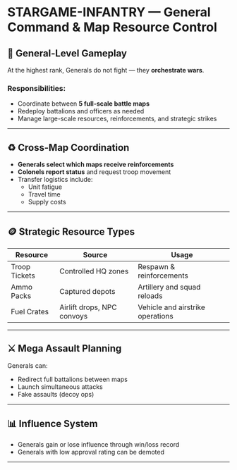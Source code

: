 # STARGAME-INFANTRY — General Command & Map Resource Control

## 🧭 General-Level Gameplay

At the highest rank, Generals do not fight — they **orchestrate wars**.

### Responsibilities:
- Coordinate between **5 full-scale battle maps**
- Redeploy battalions and officers as needed
- Manage large-scale resources, reinforcements, and strategic strikes

---

## ♻️ Cross-Map Coordination

- **Generals select which maps receive reinforcements**
- **Colonels report status** and request troop movement
- Transfer logistics include:
  - Unit fatigue
  - Travel time
  - Supply costs

---

## 🪙 Strategic Resource Types

| Resource       | Source                   | Usage                              |
|----------------|--------------------------|-------------------------------------|
| Troop Tickets  | Controlled HQ zones      | Respawn & reinforcements            |
| Ammo Packs     | Captured depots          | Artillery and squad reloads         |
| Fuel Crates    | Airlift drops, NPC convoys| Vehicle and airstrike operations    |

---

## ⚔️ Mega Assault Planning

Generals can:
- Redirect full battalions between maps
- Launch simultaneous attacks
- Fake assaults (decoy ops)

---

## 📊 Influence System

- Generals gain or lose influence through win/loss record
- Generals with low approval rating can be demoted

---